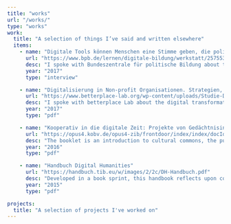 ```yaml
---
title: "works"
url: "/works/"
type: "works"
work:
  title: "A selection of things I’ve said and written elsewhere"
  items:
    - name: "Digitale Tools können Menschen eine Stimme geben, die politisch wenig gehört werden"
      url: "https://www.bpb.de/lernen/digitale-bildung/werkstatt/257553/digitale-tools-koennen-menschen-eine-stimme-geben-die-politisch-wenig-gehoert-werden-" 
      desc: "I spoke with Bundeszentrale für politische Bildung about the social potentials of digital tools and technologies."
      year: "2017"
      type: "interview"

    - name: "Digitalisierung in Non-profit Organisationen. Strategien, Kultur und Kompetenzen im digitalen Wandel"
      url: "https://www.betterplace-lab.org/wp-content/uploads/Studie-Digitalisierung-in-Non-Profit-Organisationen-1.pdf"
      desc: "I spoke with betterplace Lab about the digital transformation in the non-profit sector and was quoted in their study."
      year: "2017"
      type: "pdf"

    - name: "Kooperativ in die digitale Zeit: Projekte von Gedächtnisinstitutionen zur Stärkung der Cultural Commons"
      url: "https://opus4.kobv.de/opus4-zib/frontdoor/index/index/docId/5913"
      desc: "The booklet is an introduction to cultural commons, the public domain and the values of open cultural data for both the public and cultural heritage institutions. Published and supported by the Zuse Institute Berlin, Servicestelle für Digitalisierung des Landes Berlin."
      year: "2016"
      type: "pdf"

    - name: "Handbuch Digital Humanities"
      url: "https://handbuch.tib.eu/w/images/2/2c/DH-Handbuch.pdf"
      desc: "Developed in a book sprint, this handbook reflects upon collaborative methods, digital tools and open licences in the field of digital humanities and the social sciences. Published by DARIAH-DE, co-written with Tibor Kalman, Steffen Pielström, Johanna Puhl, Wibke Kolbmann, Thomas Kollatz, Markus Neuschäfer, Juliane Stiller, Danah Tonne."
      year: "2015"
      type: "pdf"

projects:
  title: "A selection of projects I've worked on"    
---
```


